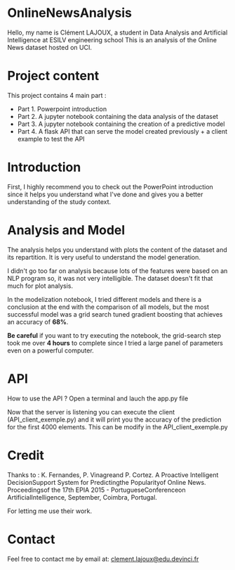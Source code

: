 # OnlineNewsAnalysis
Hello, my name is Clément LAJOUX, a student in Data Analysis and Artificial Intelligence at ESILV engineering school
This is an analysis of the Online News dataset hosted on UCI.
# Project content
This project contains 4 main part :
- Part 1. Powerpoint introduction
- Part 2. A jupyter notebook containing the data analysis of the dataset
- Part 3. A jupyter notebook containing the creation of a predictive model
- Part 4. A flask API that can serve the model created previously + a client example to test the API

# Introduction
First, I highly recommend you to check out the PowerPoint introduction since it helps you understand what I've done and gives you a better understanding of the study context.

# Analysis and Model
The analysis helps you understand with plots the content of the dataset and its repartition. It is very useful to understand the model generation.

I didn't go too far on analysis because lots of the features were based on an NLP program so, it was not very intelligible. The dataset doesn't fit that much for plot analysis.

In the modelization notebook, I tried different models and there is a conclusion at the end with the comparison of all models, but the most successful model was a grid search tuned gradient boosting that achieves an accuracy of **68%**.

**Be careful** if you want to try executing the notebook, the grid-search step took me over **4 hours** to complete since I tried a large panel of parameters even on a powerful computer.

# API
 How to use the API ?
 Open a terminal and lauch the app<i></i>.py file

 Now that the server is listening you can execute the client (API_client_exemple.py) and it will print you the accuracy of the prediction for the first 4000 elements. This can be modify in the API_client_exemple.py

# Credit

Thanks to :
K. Fernandes, P. Vinagreand P. Cortez. A Proactive Intelligent DecisionSupport System for Predictingthe Popularityof Online News. Proceedingsof the 17th EPIA 2015 - PortugueseConferenceon ArtificialIntelligence, September, Coimbra, Portugal.

For letting me use their work.

# Contact
Feel free to contact me by email at: clement.lajoux@edu.devinci.fr